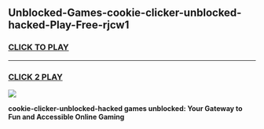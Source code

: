 
## Unblocked-Games-cookie-clicker-unblocked-hacked-Play-Free-rjcw1
<h3>
<a href="https://premium76.site?title=cookie-clicker-unblocked-hacked&ref=23A">CLICK TO PLAY</a></h3>
<hr>

<h3>
<a href="https://premium76.site?title=cookie-clicker-unblocked-hacked&ref=23A">CLICK 2 PLAY</a>
  
</h3>

<a href="https://premium76.site?title=cookie-clicker-unblocked-hacked&ref=23A"><img src="https://clearcache.store/games.png"></a>


**cookie-clicker-unblocked-hacked games unblocked: Your Gateway to Fun and Accessible Online Gaming**
